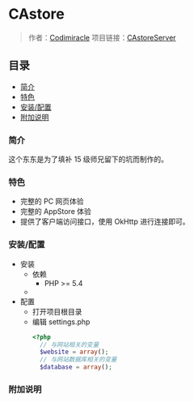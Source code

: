 # CAstore
>作者：[Codimiracle](https://github.com/Codimiracle)
>项目链接：[CAstoreServer](https://github.com/Codimiracle/CAstoreServer)
## 目录
- [简介](#简介)
- [特色](#特色)
- [安装/配置](#安装/配置)
- [附加说明](#附加说明)

### 简介
这个东东是为了填补 15 级师兄留下的坑而制作的。
### 特色
- 完整的 PC 网页体验
- 完整的 AppStore 体验
- 提供了客户端访问接口，使用 OkHttp 进行连接即可。
### 安装/配置
- 安装
    - 依赖
        - PHP >= 5.4
    - 
- 配置
    - 打开项目根目录
    - 编辑 settings.php
        ```php
        <?php
          // 与网站相关的变量
          $website = array();
          // 与网站数据库相关的变量
          $database = array();
        ```
### 附加说明
    